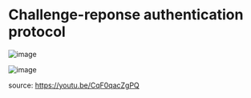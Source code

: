 # Challenge-reponse authentication protocol

![image](https://user-images.githubusercontent.com/42329930/218864512-7a64d000-9633-4e73-b5b8-6c7712fe59c6.png)

![image](https://user-images.githubusercontent.com/42329930/218864689-efcba464-1c95-473a-820a-dfd7b2280244.png)




source: https://youtu.be/CqF0qacZgPQ
